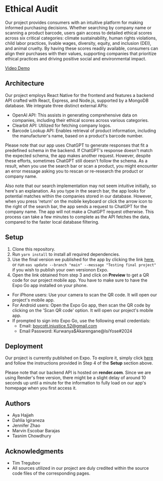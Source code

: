 # Ethical Audit

Our project provides consumers with an intuitive platform for making informed purchasing decisions. Whether searching by company name or scanning a product barcode, users gain access to detailed ethical scores across six critical categories: climate sustainability, human rights violations, child labor practices, livable wages, diversity, equity, and inclusion (DEI), and animal cruelty. By having these scores readily available, consumers can align their purchases with their values, supporting companies that prioritize ethical practices and driving positive social and environmental impact.

[Video Demo](https://file.notion.so/f/f/d83971e5-26d6-43ac-a27a-17fe122d6a47/2f925af1-2f94-4f3e-87e4-a5015bb1d77d/RPReplay_Final1717524972.mp4?table=block&id=5bddb03e-65f7-4dce-8f10-bda7e5a0afb6&spaceId=d83971e5-26d6-43ac-a27a-17fe122d6a47&expirationTimestamp=1732860000000&signature=ukq5sExGHfSy5FcL3UvkC6MKc4G5cN0Jdx93evHpuu8&downloadName=RPReplay_Final1717524972.MP4.mp4)

## Architecture

Our project employs React Native for the frontend and features a backend API crafted with React, Express, and Node.js, supported by a MongoDB database.
We integrate three distinct external APIs:

 - OpenAI API: This assists in generating comprehensive data on companies, including their ethical scores across various categories.
 - Clearbit API: Utilized for fetching company logos.
 - Barcode Lookup API: Enables retrieval of product information, including the manufacturer's name, based on a product's barcode number.

Please note that our app uses ChatGPT to generate responses that fit a predefined schema in the backend. If ChatGPT's response doesn't match the expected schema, the app makes another request. However, despite these efforts, sometimes ChatGPT still doesn't follow the schema. As a result, when you use the search bar or scan a product, you might encounter an error message asking you to rescan or re-research the product or company name.

Also note that our search implementation may not seem intuitive initially, so here's an explanation. As you type in the search bar, the app looks for potential matches within the companies stored in our database. However, when you press 'return' on the mobile keyboard or click the arrow icon to the right of the search bar, the app sends a request to ChatGPT for the company name. The app will not make a ChatGPT request otherwise. This process can take a few minutes to complete as the API fetches the data, compared to the faster local database filtering.

## Setup

1. Clone this repository.
2. Run `yarn install` to install all required dependencies.
3. Use the final version we published for the app by clicking the link [here](https://expo.dev/preview/update?message=final%20submission&updateRuntimeVersion=1.0.0&createdAt=2024-06-04T05%3A11%3A37.162Z&slug=exp&projectId=77b23a4e-a6a3-465f-9d5e-777b30880b04&group=80673421-0914-4a1e-a6e3-428a83beacfc), or run `eas update --branch "main" --message "Testing final project"` if you wish to publish your own versionon Expo.
4. Open the link obtained from step 3 and click on **Preview** to get a QR code for our project mobile app. You have to make sure to have the Expo Go app installed on your phone.
 - For iPhone users: Use your camera to scan the QR code. It will open our project's mobile app.
 - For Android users: Open the Expo Go app, then scan the QR code by clicking on the 'Scan QR code' option. It will open our project's mobile app.
 - If prompted to sign into Expo Go, use the following email credentials:
   - Email: boycott.injustice.52@gmail.com
   - Email Password: Kurwanya$Akarengane@IsiYose#2024

## Deployment

Our project is currently published on Expo. To explore it, simply click [here](https://expo.dev/preview/update?message=testing&updateRuntimeVersion=1.0.0&createdAt=2024-05-27T17%3A30%3A18.483Z&slug=exp&projectId=77b23a4e-a6a3-465f-9d5e-777b30880b04&group=d53e070d-0bcc-47f2-9305-b304331ac3e2) and follow the instructions provided in Step 4 of the **Setup** section above.

Please note that our backend API is hosted on **render.com**. Since we are using Render's free version, there might be a slight delay of around 10 seconds up until a minute for the information to fully load on our app's homepage when you first access it.

## Authors

* Aya Hajjeh
* Dahlia Igiraneza
* Jennifer Zhao
* Marvin Escobar Barajas
* Tasnim Chowdhury

## Acknowledgments

- Tim Tregubov
- All sources utilized in our project are duly credited within the source code files of the corresponding pages.

